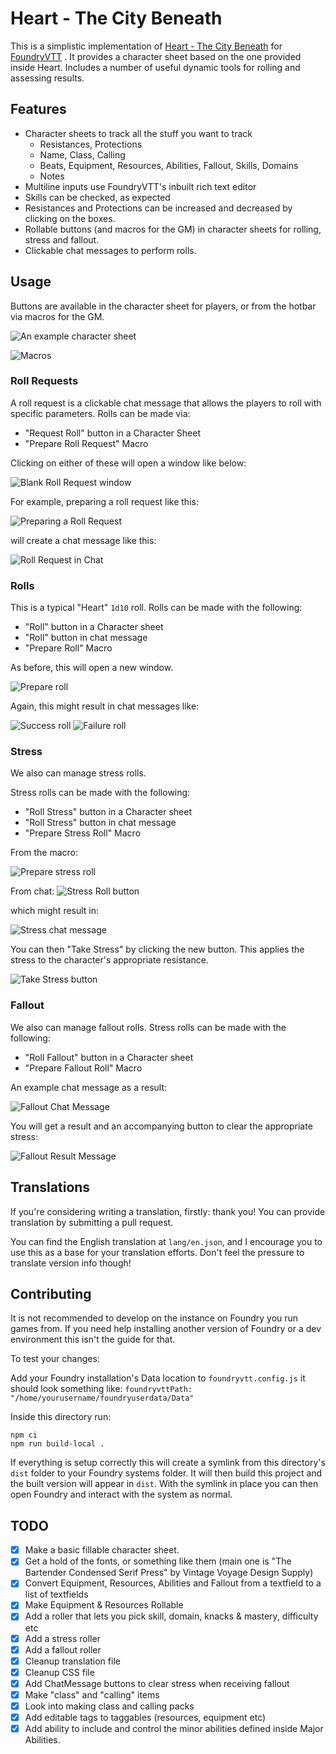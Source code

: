 # Heart - The City Beneath

This is a simplistic implementation of [Heart - The City Beneath](https://rowanrookanddecard.com/product/heart-the-city-beneath-rpg/) for [FoundryVTT](https://foundryvtt.com/) . It provides a character sheet based on the one provided inside Heart. Includes a number of useful dynamic tools for rolling and assessing results.
## Features

* Character sheets to track all the stuff you want to track
    * Resistances, Protections
    * Name, Class, Calling
    * Beats, Equipment, Resources, Abilities, Fallout, Skills, Domains
    * Notes
* Multiline inputs use FoundryVTT's inbuilt rich text editor
* Skills can be checked, as expected
* Resistances and Protections can be increased and decreased by clicking on the boxes.
* Rollable buttons (and macros for the GM) in character sheets for rolling, stress and fallout.
* Clickable chat messages to perform rolls.

## Usage

Buttons are available in the character sheet for players, or from the hotbar via macros for the GM.


![An example character sheet](readme-imgs/heartcharactersheet.png)

![Macros](https://i.imgur.com/wlnKvE4.png)

### Roll Requests

A roll request is a clickable chat message that allows the players to roll with specific parameters. Rolls can be made via: 
* "Request Roll" button in a Character Sheet
* "Prepare Roll Request" Macro

Clicking on either of these will open a window like below:

![Blank Roll Request window](readme-imgs/heartblankrollrequest.png)
 
For example, preparing a roll request like this:

![Preparing a Roll Request](readme-imgs/heartrollrequest.png)

will create a chat message like this:

![Roll Request in Chat](readme-imgs/heartrollrequestchatmsg.png)

### Rolls

This is a typical "Heart" `1d10` roll. Rolls can be made with the following: 
* "Roll" button in a Character sheet
* "Roll" button in chat message
* "Prepare Roll" Macro

As before, this will open a new window. 

![Prepare roll](readme-imgs/heartblankroll.png)

Again, this might result in chat messages like:

![Success roll](readme-imgs/heartrollsuccess.png)
![Failure roll](readme-imgs/heartrollfailure.png)

### Stress

We also can manage stress rolls.

Stress rolls can be made with the following: 
* "Roll Stress" button in a Character sheet
* "Roll Stress" button in chat message
* "Prepare Stress Roll" Macro

From the macro:

![Prepare stress roll](readme-imgs/heartstressroll.png)

From chat:
![Stress Roll button](readme-imgs/heartfailurestressrollbutton.png)

which might result in:

![Stress chat message](readme-imgs/heartstressresult.png)

You can then "Take Stress" by clicking the new button. This applies the stress to the character's appropriate resistance.

![Take Stress button](readme-imgs/hearttakestressbutton.png)

### Fallout

We also can manage fallout rolls. Stress rolls can be made with the following: 
* "Roll Fallout" button in a Character sheet
* "Prepare Fallout Roll" Macro

An example chat message as a result:

![Fallout Chat Message](readme-imgs/heartrollfallout.png)

You will get a result and an accompanying button to clear the appropriate stress:

![Fallout Result Message](readme-imgs/heartfalloutresult.png)

## Translations

If you're considering writing a translation, firstly: thank you! You can provide translation by submitting a pull request.

You can find the English translation at `lang/en.json`, and I encourage you to use this as a base for your translation efforts.
Don't feel the pressure to translate version info though!

## Contributing
It is not recommended to develop on the instance on Foundry you run games from. If you need help installing another version of Foundry or a dev environment this isn't the guide for that.

To test your changes:

Add your Foundry installation's Data location to `foundryvtt.config.js` it should look something like:
`foundryvttPath: "/home/yourusername/foundryuserdata/Data"` 

Inside this directory run:
```shell
npm ci
npm run build-local .
```

If everything is setup correctly this will create a symlink from this directory's `dist` folder to your Foundry systems folder. It will then build this project and the built version will appear in `dist`. With the symlink in place you can then open Foundry and interact with the system as normal. 


## TODO

- [x] Make a basic fillable character sheet.
- [x] Get a hold of the fonts, or something like them (main one is "The Bartender Condensed Serif Press" by Vintage Voyage Design Supply)
- [x] Convert Equipment, Resources, Abilities and Fallout from a textfield to a list of textfields
- [x] Make Equipment & Resources Rollable
- [x] Add a roller that lets you pick skill, domain, knacks & mastery, difficulty etc
- [x] Add a stress roller
- [x] Add a fallout roller
- [x] Cleanup translation file
- [x] Cleanup CSS file
- [x] Add ChatMessage buttons to clear stress when receiving fallout
- [x] Make "class" and "calling" items
- [x] Look into making class and calling packs
- [x] Add editable tags to taggables (resources, equipment etc)
- [x] Add ability to include and control the minor abilities defined inside Major Abilities.
